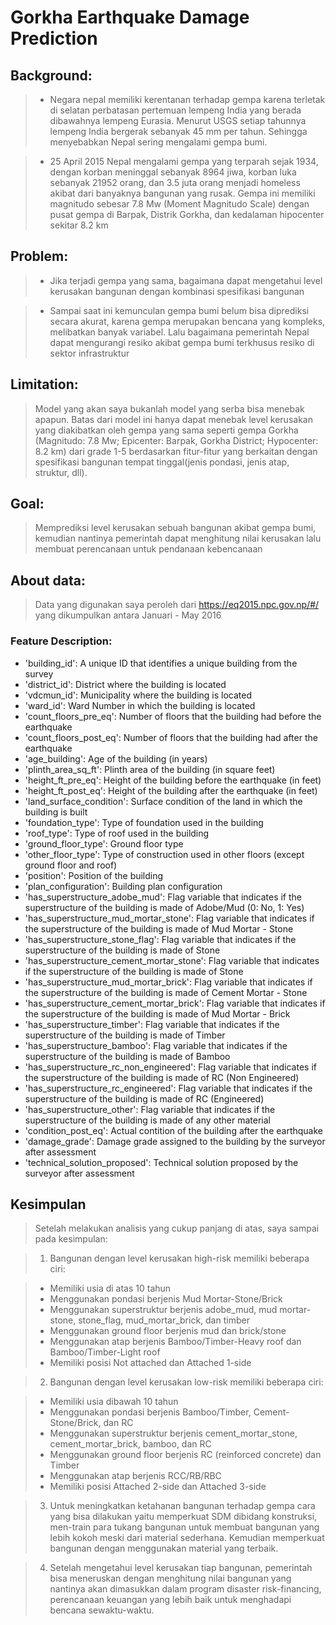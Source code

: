 # Gorkha Earthquake Damage Prediction

## Background: 
> - Negara nepal memiliki kerentanan terhadap gempa karena terletak di selatan perbatasan pertemuan lempeng India yang berada dibawahnya lempeng Eurasia. Menurut USGS setiap tahunnya lempeng India bergerak sebanyak 45 mm per tahun. Sehingga menyebabkan Nepal sering mengalami gempa bumi.

> - 25 April 2015 Nepal mengalami gempa yang terparah sejak 1934, dengan korban meninggal sebanyak 8964 jiwa, korban luka sebanyak 21952 orang, dan 3.5 juta orang menjadi homeless akibat dari banyaknya bangunan yang rusak. Gempa ini memiliki magnitudo sebesar 7.8 Mw (Moment Magnitudo Scale) dengan pusat gempa di Barpak, Distrik Gorkha, dan kedalaman hipocenter sekitar 8.2 km

## Problem:
> - Jika terjadi gempa yang sama, bagaimana dapat mengetahui level kerusakan bangunan dengan kombinasi spesifikasi bangunan

> - Sampai saat ini kemunculan gempa bumi belum bisa diprediksi secara akurat, karena gempa merupakan bencana yang kompleks, melibatkan banyak variabel. Lalu bagaimana pemerintah Nepal dapat mengurangi resiko akibat gempa bumi terkhusus resiko di sektor infrastruktur

## Limitation:
> Model yang akan saya bukanlah model yang serba bisa menebak apapun. Batas dari model ini hanya dapat menebak level kerusakan yang diakibatkan oleh gempa yang sama seperti gempa Gorkha (Magnitudo: 7.8 Mw; Epicenter: Barpak, Gorkha District; Hypocenter: 8.2 km) dari grade 1-5 berdasarkan fitur-fitur yang berkaitan dengan spesifikasi bangunan tempat tinggal(jenis pondasi, jenis atap, struktur, dll).

## Goal: 
> Memprediksi level kerusakan sebuah bangunan akibat gempa bumi, kemudian nantinya pemerintah dapat menghitung nilai kerusakan lalu membuat perencanaan untuk pendanaan kebencanaan

## About data:
> Data yang digunakan saya peroleh dari https://eq2015.npc.gov.np/#/ yang dikumpulkan antara Januari - May 2016

### Feature Description:
- 'building_id': A unique ID that identifies a unique building from the survey
- 'district_id': District where the building is located
- 'vdcmun_id': Municipality where the building is located
- 'ward_id': Ward Number in which the building is located
- 'count_floors_pre_eq': Number of floors that the building had before the earthquake 
- 'count_floors_post_eq': Number of floors that the building had after the earthquake
- 'age_building': Age of the building (in years)
- 'plinth_area_sq_ft': Plinth area of the building (in square feet)
- 'height_ft_pre_eq': Height of the building before the earthquake (in feet)
- 'height_ft_post_eq': Height of the building after the earthquake (in feet)
- 'land_surface_condition': Surface condition of the land in which the building is built
- 'foundation_type': Type of foundation used in the building
- 'roof_type': Type of roof used in the building
- 'ground_floor_type': Ground floor type 
- 'other_floor_type': Type of construction used in other floors (except ground floor and roof)
- 'position': Position of the building
- 'plan_configuration': Building plan configuration
- 'has_superstructure_adobe_mud': Flag variable that indicates if the superstructure of the building is made of Adobe/Mud (0: No, 1: Yes)
- 'has_superstructure_mud_mortar_stone': Flag variable that indicates if the superstructure of the building is made of Mud Mortar - Stone
- 'has_superstructure_stone_flag': Flag variable that indicates if the superstructure of the building is made of Stone
- 'has_superstructure_cement_mortar_stone': Flag variable that indicates if the superstructure of the building is made of Stone
- 'has_superstructure_mud_mortar_brick': Flag variable that indicates if the superstructure of the building is made of Cement Mortar - Stone
- 'has_superstructure_cement_mortar_brick': Flag variable that indicates if the superstructure of the building is made of Mud Mortar - Brick 
- 'has_superstructure_timber': Flag variable that indicates if the superstructure of the building is made of Timber
- 'has_superstructure_bamboo': Flag variable that indicates if the superstructure of the building is made of Bamboo
- 'has_superstructure_rc_non_engineered': Flag variable that indicates if the superstructure of the building is made of RC (Non Engineered)
- 'has_superstructure_rc_engineered': Flag variable that indicates if the superstructure of the building is made of RC (Engineered)
- 'has_superstructure_other': Flag variable that indicates if the superstructure of the building is made of any other material
- 'condition_post_eq': Actual contition of the building after the earthquake
- 'damage_grade': Damage grade assigned to the building by the surveyor after assessment
- 'technical_solution_proposed': Technical solution proposed by the surveyor after assessment

## Kesimpulan
> Setelah melakukan analisis yang cukup panjang di atas, saya sampai pada kesimpulan:

> 1. Bangunan dengan level kerusakan high-risk memiliki beberapa ciri:

>   - Memiliki usia di atas 10 tahun
>   - Menggunakan pondasi berjenis Mud Mortar-Stone/Brick
>   - Menggunakan superstruktur berjenis adobe_mud, mud mortar-stone, stone_flag, mud_mortar_brick, dan timber
>   - Menggunakan ground floor berjenis mud dan brick/stone
>   - Menggunakan atap berjenis Bamboo/Timber-Heavy roof dan Bamboo/Timber-Light roof
>   - Memiliki posisi Not attached dan Attached 1-side

> 2. Bangunan dengan level kerusakan low-risk memiliki beberapa ciri:

>   - Memiliki usia dibawah 10 tahun
>   - Menggunakan pondasi berjenis Bamboo/Timber, Cement-Stone/Brick, dan RC
>   - Menggunakan superstruktur berjenis cement_mortar_stone, cement_mortar_brick, bamboo, dan RC
>   - Menggunakan ground floor berjenis RC (reinforced concrete) dan Timber
>   - Menggunakan atap berjenis RCC/RB/RBC
>   - Memiliki posisi Attached 2-side dan Attached 3-side

> 3. Untuk meningkatkan ketahanan bangunan terhadap gempa cara yang bisa dilakukan yaitu memperkuat SDM dibidang konstruksi, men-train para tukang bangunan untuk membuat bangunan yang lebih kokoh meski dari material sederhana. Kemudian memperkuat bangunan dengan menggunakan material yang terbaik.

> 4. Setelah mengetahui level kerusakan tiap bangunan, pemerintah bisa meneruskan dengan menghitung nilai bangunan yang nantinya akan dimasukkan dalam program disaster risk-financing, perencanaan keuangan yang lebih baik untuk menghadapi bencana sewaktu-waktu.

